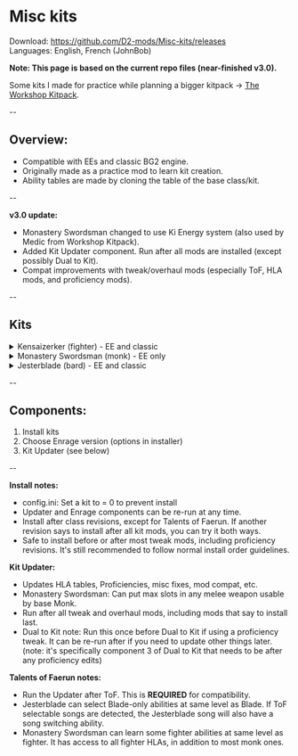 # Misc kits

Download: https://github.com/D2-mods/Misc-kits/releases  
Languages: English, French (JohnBob)

**Note: This page is based on the current repo files (near-finished v3.0).**

Some kits I made for practice while planning a bigger kitpack -> [The Workshop Kitpack](https://github.com/D2-mods/The-Workshop-Kitpack).

--

Overview:
-
- Compatible with EEs and classic BG2 engine.
- Originally made as a practice mod to learn kit creation.
- Ability tables are made by cloning the table of the base class/kit.

--

**v3.0 update:**
- Monastery Swordsman changed to use Ki Energy system (also used by Medic from Workshop Kitpack).
- Added Kit Updater component. Run after all mods are installed (except possibly Dual to Kit).
- Compat improvements with tweak/overhaul mods (especially ToF, HLA mods, and proficiency mods).

--

Kits
-
<details>
  <summary>Kensaizerker (fighter) - EE and classic</summary>
  
---

KENSAIZERKER: A variant of the kensai, or "sword saint", this warrior is in tune with <PRO_HISHER> animalistic side and, during combat, can achieve an ecstatic state of mind that will enable <PRO_HIMHER> to fight longer, harder, and more savagely than any person has a right to.

Advantages:
- +2 bonus to Armor Class.
- +1 to attack and damage rolls every 3 levels.
- -1 bonus to Speed Factor every 4 levels.
- May use the Enrage ability. Gains one use at level 1 and an additional use every 4 levels thereafter.

ENRAGE: For 1 turn, the character gains a +2 bonus to attack and damage rolls, a +2 bonus to Armor Class, and immunity to charm, confusion, fear, feeblemind, hold, imprisonment, level drain, maze, stun, and sleep. The character also gains 15 temporary Hit Points which are taken away at the end of the berserk spree, possibly knocking <PRO_HIMHER> unconscious.

Disadvantages:
- Becomes winded after berserking: -2 penalty to attack rolls, damage, and Armor Class.
- May not wear any armor.
- May not use missile weapons.
- May not wear gauntlets or bracers.
- Alignment restricted to any non-lawful.

---
  
</details>

<details>
  <summary>Monastery Swordsman (monk) - EE only</summary>
  
---

MONASTERY SWORDSMAN: Monks are warriors who pursue perfection through contemplation as well as action. Among them are a subset that have been specially trained to be one with their favored weapons. This Monk's best known feat is the ability to sever an opponent with a single strike.

Advantages:
- May achieve Grand Mastery (five slots) in any melee weapon available to Monks.
- May place 2 slots in Single Weapon Style and 3 slots in Two-Weapon Style.
- +1 to attack and damage rolls at 3rd level and an additional +1 bonus every 5 levels thereafter.
- Gains Ki Energy, which is used to activate kit abilities. Gains +1 per level to maximum Ki Energy, up to level 20.
- Ki Regen: The character passively regains +1 Ki Energy every 5 rounds.
- 3rd level: May use the Element—Fire ability. Requires 3 Ki Energy.

ELEMENT—FIRE: For 4 rounds, each successful melee attack deals an extra 2d6 fire damage.

- 5th level: May use the Element—Wind ability. Requires 3 Ki Energy.

ELEMENT—WIND: For 4 rounds, each successful melee attack deals an extra 2d6 slashing damage.

- 7th level: May use the Element—Moon ability. Requires 3 Ki Energy.

ELEMENT—MOON: For 4 rounds, each successful melee attack deals an extra 2d6 magic damage.

- 13th level: May use the Sever ability. Requires 6 Ki Energy.

SEVER: A single deadly strike. The next successful attack within 2 rounds forces the target to make a save vs. Death at -2 or die. An opponent that survives the attack still suffers 5d6 slashing damage.

Disadvantages:
- Unarmed attacks do not gain extra Attacks Per Round bonuses.
- May not use the Stunning Blow ability.
- May not use the Quivering Palm ability.
- May not use slings or darts.

---

</details>

<details>
  <summary>Jesterblade (bard) - EE and classic</summary>
  
---

JESTERBLADE: The Jesterblade is well versed in the arts of ridicule and hilarity, and uses <PRO_HISHER> abilities to confuse enemies, cavorting madly during combat. Do not mistake <PRO_HIMHER> for a true fool, however. This bard is an expert fighter and adventurer, whose fighting style is lethally dangerous.

Advantages:
- The Jesterblade's song confuses enemies within 30 feet unless they save vs. Spell at a +2 bonus. The bonus lowers to +1 at level 5, +0 at level 10, -1 at level 15, and -2 at level 20.
- May place 3 slots in Two-Weapon Style.
- May use the Offensive Spin and Defensive Spin abilities once per day. Gains one use each at level 1 and an additional use each every 4 levels thereafter.

OFFENSIVE SPIN: During the next 4 rounds, the character gains a +2 bonus to attack and damage rolls, an extra attack per round, doubled movement rate, and all attacks deal maximum damage for the duration. Offensive Spin may not be used in conjunction with the Haste or Improved Haste spells.

DEFENSIVE SPIN: During the next 4 rounds, the character is rooted to the spot and gains a +1 bonus to Armor Class per level, up to a maximum of +10.
  
Disadvantages:
- Bard Song does not gain additional effects at higher levels.
- Only has one half the normal Lore value.
- Only has one half the normal Pick Pockets skill.

---
  
</details>

--

Components:
-
1. Install kits
2. Choose Enrage version (options in installer)
3. Kit Updater (see below)

--

**Install notes:**
- config.ini: Set a kit to = 0 to prevent install
- Updater and Enrage components can be re-run at any time.
- Install after class revisions, except for Talents of Faerun. If another revision says to install after all kit mods, you can try it both ways.
- Safe to install before or after most tweak mods, including proficiency revisions. It's still recommended to follow normal install order guidelines.

**Kit Updater:**
- Updates HLA tables, Proficiencies, misc fixes, mod compat, etc.
- Monastery Swordsman: Can put max slots in any melee weapon usable by base Monk.
- Run after all tweak and overhaul mods, including mods that say to install last.
- Dual to Kit note: Run this once before Dual to Kit if using a proficiency tweak. It can be re-run after if you need to update other things later. (note: it's specifically component 3 of Dual to Kit that needs to be after any proficiency edits)

**Talents of Faerun notes:**
- Run the Updater after ToF. This is **REQUIRED** for compatibility.
- Jesterblade can select Blade-only abilities at same level as Blade. If ToF selectable songs are detected, the Jesterblade song will also have a song switching ability.
- Monastery Swordsman can learn some fighter abilities at same level as fighter. It has access to all fighter HLAs, in addition to most monk ones.
